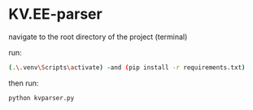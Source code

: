 # KV.EE-parser

navigate to the root directory of the project (terminal)

run:
```sh
(.\.venv\Scripts\activate) -and (pip install -r requirements.txt)
```

then run:
```sh
python kvparser.py
```
